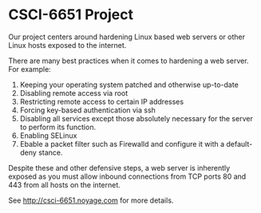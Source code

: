 # CSCI-6651 Project

Our project centers around hardening Linux based web servers or other Linux hosts exposed to the internet.

There are many best practices when it comes to hardening a web server. For example:
1. Keeping your operating system patched and otherwise up-to-date
2. Disabling remote access via root
3. Restricting remote access to certain IP addresses
4. Forcing key-based authentication via ssh
5. Disabling all services except those absolutely necessary for the server to perform its function.
6. Enabling SELinux
7. Ebable a packet filter such as Firewalld and configure it with a default-deny stance.

Despite these and other defensive steps, a web server is inherently exposed as you must allow inbound connections from TCP ports 80 and 443 from all hosts on the internet.

See http://csci-6651.noyage.com for more details.

